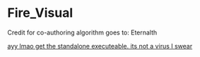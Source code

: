 # Fire_Visual
Credit for co-authoring algorithm goes to: Eternalth


[ayy lmao get the standalone executeable. its not a virus I swear](executeable/main.exe)
